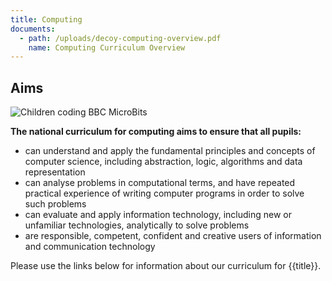 ```yaml
---
title: Computing
documents:
  - path: /uploads/decoy-computing-overview.pdf
    name: Computing Curriculum Overview
---
```


## Aims

![Children coding BBC MicroBits](/uploads/dsc_0005-800x533-.jpg "Children coding BBC MicroBits")

**The national curriculum for computing aims to ensure that all pupils:**

- can understand and apply the fundamental principles and concepts of computer science, including abstraction, logic, algorithms and data representation
- can analyse problems in computational terms, and have repeated practical experience of writing computer programs in order to solve such problems
- can evaluate and apply information technology, including new or unfamiliar technologies, analytically to solve problems
- are responsible, competent, confident and creative users of information and communication technology

Please use the links below for information about our curriculum for {{title}}.
